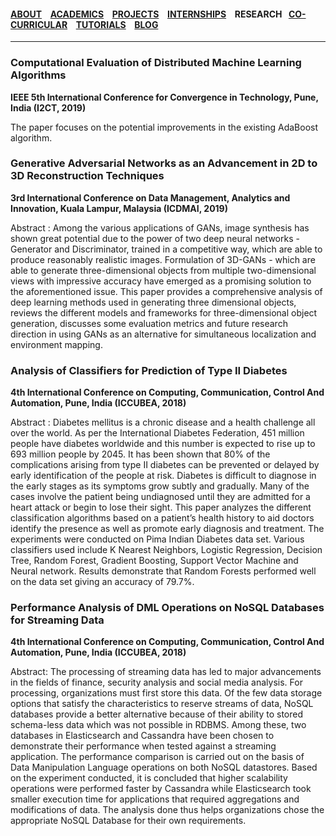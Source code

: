 #### [ABOUT](./index.md) &ensp; [ACADEMICS](./academics.md) &ensp; [PROJECTS](./projects.md) &ensp; [INTERNSHIPS](./internships.md) &ensp; RESEARCH &ensp;[CO-CURRICULAR](./extraCurricular.md) &ensp; [TUTORIALS](./tutorials.md) &ensp; [BLOG](./blogs.md)

------- 

### Computational Evaluation of Distributed Machine Learning Algorithms

**IEEE 5th International Conference for Convergence in Technology, Pune, India (I2CT, 2019)**

The paper focuses on the potential improvements in the existing AdaBoost algorithm.


### Generative Adversarial Networks as an Advancement in 2D to 3D Reconstruction Techniques

**3rd International Conference on Data Management, Analytics and Innovation, Kuala Lampur, Malaysia (ICDMAI, 2019)**

Abstract :  Among the various applications of GANs, image synthesis has shown great potential due to the power of
two deep neural networks - Generator and Discriminator, trained in a competitive way, which
are able to produce reasonably realistic images. Formulation of 3D-GANs - which are able to
generate three-dimensional objects from multiple two-dimensional views with impressive
accuracy have emerged as a promising solution to the aforementioned issue. This paper
provides a comprehensive analysis of deep learning methods used in generating three
dimensional objects, reviews the different models and frameworks for three-dimensional object
generation, discusses some evaluation metrics and future research direction in using GANs as
an alternative for simultaneous localization and environment mapping.

### Analysis of Classifiers for Prediction of Type II Diabetes

**4th International Conference on Computing, Communication, Control And Automation, Pune, India (ICCUBEA, 2018)**

Abstract : Diabetes mellitus is a chronic disease and a
health challenge all over the world. As per the International
Diabetes Federation, 451 million people have diabetes
worldwide and this number is expected to rise up to 693 million
people by 2045. It has been shown that 80% of the
complications arising from type II diabetes can be prevented or
delayed by early identification of the people at risk. Diabetes is
difficult to diagnose in the early stages as its symptoms grow
subtly and gradually. Many of the cases involve the patient
being undiagnosed until they are admitted for a heart attack or
begin to lose their sight. This paper analyzes the different
classification algorithms based on a patient’s health history to
aid doctors identify the presence as well as promote early
diagnosis and treatment. The experiments were conducted on
Pima Indian Diabetes data set. Various classifiers used include
K Nearest Neighbors, Logistic Regression, Decision Tree,
Random Forest, Gradient Boosting, Support Vector Machine
and Neural network. Results demonstrate that Random
Forests performed well on the data set giving an accuracy of
79.7%.

### Performance Analysis of DML Operations on NoSQL Databases for Streaming Data

**4th International Conference on Computing, Communication, Control And Automation, Pune, India (ICCUBEA, 2018)**

Abstract: The processing of streaming data has led to
major advancements in the fields of finance, security
analysis and social media analysis. For processing,
organizations must first store this data. Of the few data
storage options that satisfy the characteristics to reserve
streams of data, NoSQL databases provide a better
alternative because of their ability to stored schema-less
data which was not possible in RDBMS. Among these, two
databases in Elasticsearch and Cassandra have been
chosen to demonstrate their performance when tested
against a streaming application. The performance
comparison is carried out on the basis of Data
Manipulation Language operations on both NoSQL
datastores. Based on the experiment conducted, it is
concluded that higher scalability operations were
performed faster by Cassandra while Elasticsearch took
smaller execution time for applications that required
aggregations and modifications of data. The analysis done
thus helps organizations chose the appropriate NoSQL
Database for their own requirements.